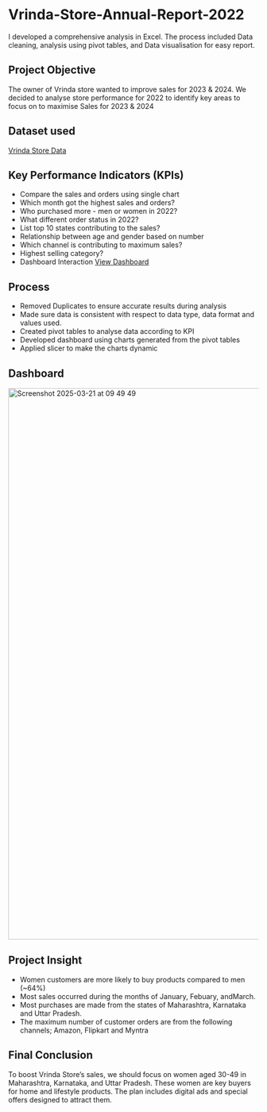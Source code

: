 # Vrinda-Store-Annual-Report-2022
I developed a comprehensive analysis in Excel. The process included Data cleaning, analysis using pivot tables, and Data visualisation for easy report.

## Project Objective
The owner of Vrinda store wanted to improve sales for 2023 & 2024. We decided to analyse store performance for 2022 to identify key areas to focus on to maximise Sales for 2023 & 2024

## Dataset used
<a href=https://github.com/42trustokerezi/Vrinda-Store-Annual-Report-2022/blob/main/Vrinda%20Store%20Data%20Analysis.xlsx>Vrinda Store Data </a>

## Key Performance Indicators (KPIs)
-	Compare the sales and orders using single chart
-	Which month got the highest sales and orders?
-	Who purchased more - men or women in 2022?
-	What different order status in 2022?
-	List top 10 states contributing to the sales?
-	Relationship between age and gender based on number
-	Which channel is contributing to maximum sales?
-	Highest selling category?
-	Dashboard Interaction <a href=https://github.com/42trustokerezi/Vrinda-Store-Annual-Report-2022/blob/main/Screenshot%202025-03-21%20at%2009.49.49.png>View Dashboard</a>

## Process
-	Removed Duplicates to ensure accurate results during analysis
-	Made sure data is consistent with respect to data type, data format and values used.
-	Created pivot tables to analyse data according to KPI
-	Developed dashboard using charts generated from the pivot tables
-	Applied slicer to make the charts dynamic

## Dashboard
<img width="1110" alt="Screenshot 2025-03-21 at 09 49 49" src="https://github.com/user-attachments/assets/f2beefda-0ada-4f9c-941a-57a54164ffe4" />

## Project Insight
-	Women customers are more likely to buy products compared to men (~64%)
-	Most sales occurred during the months of January, Febuary, andMarch.
-	Most purchases are made from the states of Maharashtra, Karnataka and Uttar Pradesh.
-	The maximum number of customer orders are from the following channels; Amazon, Flipkart and Myntra

## Final Conclusion
To boost Vrinda Store’s sales, we should focus on women aged 30-49 in Maharashtra, Karnataka, and Uttar Pradesh. These women are key buyers for home and lifestyle products. The plan includes digital ads and special offers designed to attract them.


